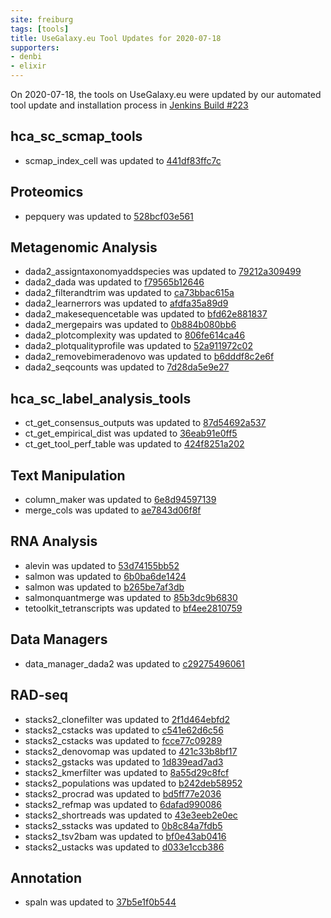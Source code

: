 ```yaml
---
site: freiburg
tags: [tools]
title: UseGalaxy.eu Tool Updates for 2020-07-18
supporters:
- denbi
- elixir
---
```


On 2020-07-18, the tools on UseGalaxy.eu were updated by our automated tool update and installation process in [Jenkins Build #223](https://build.galaxyproject.eu/job/usegalaxy-eu/job/install-tools/#223/)


## hca_sc_scmap_tools

- scmap_index_cell was updated to [441df83ffc7c](https://toolshed.g2.bx.psu.edu/view/ebi-gxa/scmap_index_cell/441df83ffc7c)

## Proteomics

- pepquery was updated to [528bcf03e561](https://toolshed.g2.bx.psu.edu/view/galaxyp/pepquery/528bcf03e561)

## Metagenomic Analysis

- dada2_assigntaxonomyaddspecies was updated to [79212a309499](https://toolshed.g2.bx.psu.edu/view/iuc/dada2_assigntaxonomyaddspecies/79212a309499)
- dada2_dada was updated to [f79565b12646](https://toolshed.g2.bx.psu.edu/view/iuc/dada2_dada/f79565b12646)
- dada2_filterandtrim was updated to [ca73bbac615a](https://toolshed.g2.bx.psu.edu/view/iuc/dada2_filterandtrim/ca73bbac615a)
- dada2_learnerrors was updated to [afdfa35a89d9](https://toolshed.g2.bx.psu.edu/view/iuc/dada2_learnerrors/afdfa35a89d9)
- dada2_makesequencetable was updated to [bfd62e881837](https://toolshed.g2.bx.psu.edu/view/iuc/dada2_makesequencetable/bfd62e881837)
- dada2_mergepairs was updated to [0b884b080bb6](https://toolshed.g2.bx.psu.edu/view/iuc/dada2_mergepairs/0b884b080bb6)
- dada2_plotcomplexity was updated to [806fe614ca46](https://toolshed.g2.bx.psu.edu/view/iuc/dada2_plotcomplexity/806fe614ca46)
- dada2_plotqualityprofile was updated to [52a911972c02](https://toolshed.g2.bx.psu.edu/view/iuc/dada2_plotqualityprofile/52a911972c02)
- dada2_removebimeradenovo was updated to [b6dddf8c2e6f](https://toolshed.g2.bx.psu.edu/view/iuc/dada2_removebimeradenovo/b6dddf8c2e6f)
- dada2_seqcounts was updated to [7d28da5e9e27](https://toolshed.g2.bx.psu.edu/view/iuc/dada2_seqcounts/7d28da5e9e27)

## hca_sc_label_analysis_tools

- ct_get_consensus_outputs was updated to [87d54692a537](https://toolshed.g2.bx.psu.edu/view/ebi-gxa/ct_get_consensus_outputs/87d54692a537)
- ct_get_empirical_dist was updated to [36eab91e0ff5](https://toolshed.g2.bx.psu.edu/view/ebi-gxa/ct_get_empirical_dist/36eab91e0ff5)
- ct_get_tool_perf_table was updated to [424f8251a202](https://toolshed.g2.bx.psu.edu/view/ebi-gxa/ct_get_tool_perf_table/424f8251a202)

## Text Manipulation

- column_maker was updated to [6e8d94597139](https://toolshed.g2.bx.psu.edu/view/devteam/column_maker/6e8d94597139)
- merge_cols was updated to [ae7843d06f8f](https://toolshed.g2.bx.psu.edu/view/devteam/merge_cols/ae7843d06f8f)

## RNA Analysis

- alevin was updated to [53d74155bb52](https://toolshed.g2.bx.psu.edu/view/bgruening/alevin/53d74155bb52)
- salmon was updated to [6b0ba6de1424](https://toolshed.g2.bx.psu.edu/view/bgruening/salmon/6b0ba6de1424)
- salmon was updated to [b265be7af3db](https://toolshed.g2.bx.psu.edu/view/bgruening/salmon/b265be7af3db)
- salmonquantmerge was updated to [85b3dc9b6830](https://toolshed.g2.bx.psu.edu/view/bgruening/salmonquantmerge/85b3dc9b6830)
- tetoolkit_tetranscripts was updated to [bf4ee2810759](https://toolshed.g2.bx.psu.edu/view/iuc/tetoolkit_tetranscripts/bf4ee2810759)

## Data Managers

- data_manager_dada2 was updated to [c29275496061](https://toolshed.g2.bx.psu.edu/view/iuc/data_manager_dada2/c29275496061)

## RAD-seq

- stacks2_clonefilter was updated to [2f1d464ebfd2](https://toolshed.g2.bx.psu.edu/view/iuc/stacks2_clonefilter/2f1d464ebfd2)
- stacks2_cstacks was updated to [c541e62d6c56](https://toolshed.g2.bx.psu.edu/view/iuc/stacks2_cstacks/c541e62d6c56)
- stacks2_cstacks was updated to [fcce77c09289](https://toolshed.g2.bx.psu.edu/view/iuc/stacks2_cstacks/fcce77c09289)
- stacks2_denovomap was updated to [421c33b8bf17](https://toolshed.g2.bx.psu.edu/view/iuc/stacks2_denovomap/421c33b8bf17)
- stacks2_gstacks was updated to [1d839ead7ad3](https://toolshed.g2.bx.psu.edu/view/iuc/stacks2_gstacks/1d839ead7ad3)
- stacks2_kmerfilter was updated to [8a55d29c8fcf](https://toolshed.g2.bx.psu.edu/view/iuc/stacks2_kmerfilter/8a55d29c8fcf)
- stacks2_populations was updated to [b242deb58952](https://toolshed.g2.bx.psu.edu/view/iuc/stacks2_populations/b242deb58952)
- stacks2_procrad was updated to [bd5ff77e2036](https://toolshed.g2.bx.psu.edu/view/iuc/stacks2_procrad/bd5ff77e2036)
- stacks2_refmap was updated to [6dafad990086](https://toolshed.g2.bx.psu.edu/view/iuc/stacks2_refmap/6dafad990086)
- stacks2_shortreads was updated to [43e3eeb2e0ec](https://toolshed.g2.bx.psu.edu/view/iuc/stacks2_shortreads/43e3eeb2e0ec)
- stacks2_sstacks was updated to [0b8c84a7fdb5](https://toolshed.g2.bx.psu.edu/view/iuc/stacks2_sstacks/0b8c84a7fdb5)
- stacks2_tsv2bam was updated to [bf0e43ab0416](https://toolshed.g2.bx.psu.edu/view/iuc/stacks2_tsv2bam/bf0e43ab0416)
- stacks2_ustacks was updated to [d033e1ccb386](https://toolshed.g2.bx.psu.edu/view/iuc/stacks2_ustacks/d033e1ccb386)

## Annotation

- spaln was updated to [37b5e1f0b544](https://toolshed.g2.bx.psu.edu/view/iuc/spaln/37b5e1f0b544)


